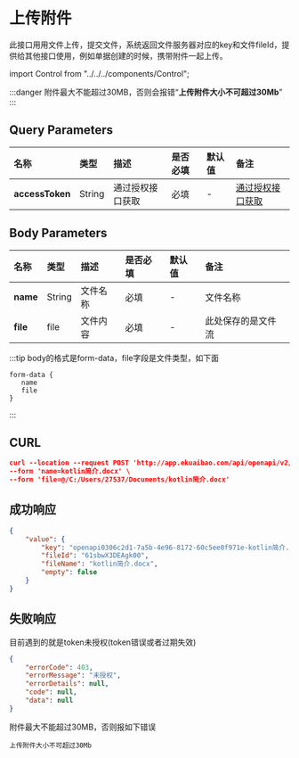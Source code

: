 # 上传附件
此接口用用文件上传，提交文件，系统返回文件服务器对应的key和文件fileId，提供给其他接口使用，例如单据创建的时候，携带附件一起上传。

import Control from "../../../components/Control";

<Control
method="POST"
url="/api/openapi/v2/attachment/upload"
/>

:::danger
附件最大不能超过30MB，否则会报错“**上传附件大小不可超过30Mb**”
:::

## Query Parameters

| 名称 | 类型 | 描述 | 是否必填 | 默认值 | 备注 |
| :--- | :--- | :--- | :--- |:--- | :--- |
| **accessToken** | String | 通过授权接口获取 | 必填 | - | [通过授权接口获取](/docs/open-api/getting-started/auth) |

## Body Parameters

| 名称 | 类型 | 描述 | 是否必填 | 默认值 | 备注 |
| :--- | :--- | :--- | :--- |:--- | :--- |
| **name** | String | 文件名称 | 必填 | - | 文件名称 |
| **file** | file   | 文件内容 | 必填 | - | 此处保存的是文件流 |

:::tip
body的格式是form-data，file字段是文件类型，如下面
```text
form-data {
   name
   file
}
```
:::

## CURL
```json
curl --location --request POST 'http://app.ekuaibao.com/api/openapi/v2/attachment/upload?accessToken=XRcbwWBTassg00' \
--form 'name=kotlin简介.docx' \
--form 'file=@/C:/Users/27537/Documents/kotlin简介.docx'
```

## 成功响应
```json
{
    "value": {
        "key": "openapi0306c2d1-7a5b-4e96-8172-60c5ee0f971e-kotlin简介.docx",
        "fileId": "61sbwX3DEAgk00",
        "fileName": "kotlin简介.docx",
        "empty": false
    }
}
```

## 失败响应
目前遇到的就是token未授权(token错误或者过期失效)
```json
{
    "errorCode": 403,
    "errorMessage": "未授权",
    "errorDetails": null,
    "code": null,
    "data": null
}
```

附件最大不能超过30MB，否则报如下错误
```text
上传附件大小不可超过30Mb
```
